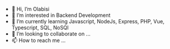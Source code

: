 - 👋 Hi, I’m Olabisi
- 👀 I’m interested in Backend Development 
- 🌱 I’m currently learning Javascript, NodeJs, Express, PHP, Vue, Typescript, SQL, NoSQl
- 💞️ I’m looking to collaborate on ...
- 📫 How to reach me ...

<!---
bisixl/bisixl is a ✨ special ✨ repository because its `README.md` (this file) appears on your GitHub profile.
You can click the Preview link to take a look at your changes.
--->
